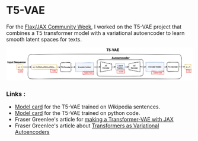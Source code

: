 # T5-VAE

For the [Flax/JAX Community Week](https://github.com/huggingface/transformers/tree/main/examples/research_projects/jax-projects), I worked on the T5-VAE project that combines a T5 transformer model with a variational autoencoder to learn smooth latent spaces for texts.

![T5-VAE](https://github.com/giganttheo/T5-VAE/blob/master/t5-vae.png?raw=true)

### Links :

* [Model card](https://huggingface.co/flax-community/t5-vae-wiki) for the T5-VAE trained on Wikipedia sentences.
* [Model card](https://huggingface.co/flax-community/t5-vae-python) for the T5-VAE trained on python code.
* Fraser Greenlee's article for [making a Transformer-VAE with JAX](https://fras.uk/ml/transformer-vae/2021/06/13/Making-a-Transformer-VAE-with-JAX.html)
* Fraser Greenlee's article about [Transformers as Variational Autoencoders
](https://fras.uk/ml/large%20prior-free%20models/transformer-vae/2020/08/13/Transformers-as-Variational-Autoencoders.html)
